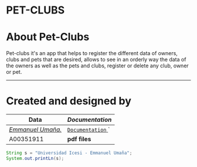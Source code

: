 # PET-CLUBS

# About Pet-Clubs

Pet-clubs it's an app that helps to register the different data of owners, clubs and pets that are desired, allows to see in an orderly way the data of the owners as well as the pets and clubs, register or delete any club, owner or pet.
___

# Created and designed by

**Data**| *Documentation* | 
--- | --- 
[*Emmanuel Umaña.*](https://github.com/idkwhattoputkk) | [ `Documentation` ](https://docs.google.com/document/d/1tI85EQwc7_KuH0VfSeIHX9wY9fH2ehUgd0fG0zfRO1I/edit?usp=sharing)` | 
A00351911 | **pdf files**




```java
String s = "Universidad Icesi - Emmanuel Umaña";
System.out.printLn(s);
```

